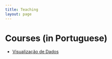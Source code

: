 ```yaml
---
title: Teaching
layout: page
---
```


# Courses (in Portuguese)

* [Visualização de Dados](/datavis-course/)
